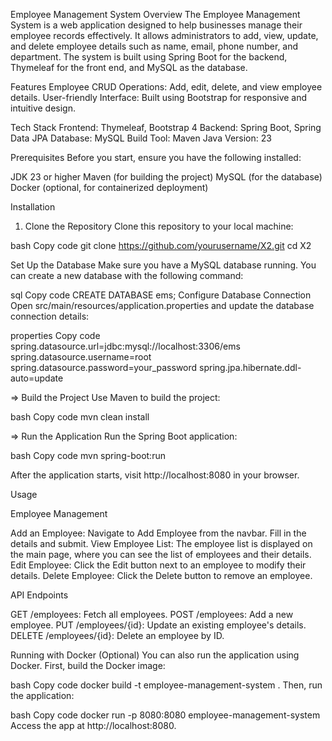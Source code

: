 Employee Management System
Overview
The Employee Management System is a web application designed to help businesses manage their employee records effectively. It allows administrators to add, view, update, and delete employee details such as name, email, phone number, and department. The system is built using Spring Boot for the backend, Thymeleaf for the front end, and MySQL as the database.

Features
Employee CRUD Operations: Add, edit, delete, and view employee details.
User-friendly Interface: Built using Bootstrap for responsive and intuitive design.

Tech Stack
Frontend: Thymeleaf, Bootstrap 4
Backend: Spring Boot, Spring Data JPA
Database: MySQL
Build Tool: Maven
Java Version: 23

Prerequisites
Before you start, ensure you have the following installed:

JDK 23 or higher
Maven (for building the project)
MySQL (for the database)
Docker (optional, for containerized deployment)

Installation
1. Clone the Repository
Clone this repository to your local machine:

bash
Copy code
git clone https://github.com/yourusername/X2.git
cd X2

Set Up the Database
Make sure you have a MySQL database running. You can create a new database with the following command:

sql
Copy code
CREATE DATABASE ems;
 Configure Database Connection
Open src/main/resources/application.properties and update the database connection details:

properties
Copy code
spring.datasource.url=jdbc:mysql://localhost:3306/ems
spring.datasource.username=root
spring.datasource.password=your_password
spring.jpa.hibernate.ddl-auto=update

=> Build the Project
Use Maven to build the project:

bash
Copy code
mvn clean install

=> Run the Application
Run the Spring Boot application:

bash
Copy code
mvn spring-boot:run

After the application starts, visit http://localhost:8080 in your browser.

Usage

Employee Management

Add an Employee: Navigate to Add Employee from the navbar. Fill in the details and submit.
View Employee List: The employee list is displayed on the main page, where you can see the list of employees and their details.
Edit Employee: Click the Edit button next to an employee to modify their details.
Delete Employee: Click the Delete button to remove an employee.

API Endpoints

GET /employees: Fetch all employees.
POST /employees: Add a new employee.
PUT /employees/{id}: Update an existing employee's details.
DELETE /employees/{id}: Delete an employee by ID.

Running with Docker (Optional)
You can also run the application using Docker. First, build the Docker image:

bash
Copy code
docker build -t employee-management-system .
Then, run the application:

bash
Copy code
docker run -p 8080:8080 employee-management-system
Access the app at http://localhost:8080.





